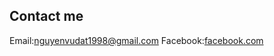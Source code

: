
## Contact me 

Email:nguyenvudat1998@gmail.com
Facebook:[facebook.com](https://www.facebook.com/nguyenvudat1998/)

